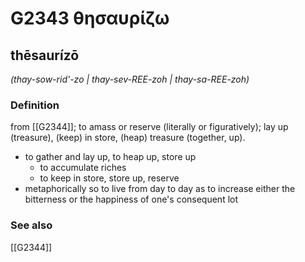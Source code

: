 # G2343 θησαυρίζω

## thēsaurízō

_(thay-sow-rid'-zo | thay-sev-REE-zoh | thay-sa-REE-zoh)_

### Definition

from [[G2344]]; to amass or reserve (literally or figuratively); lay up (treasure), (keep) in store, (heap) treasure (together, up).

- to gather and lay up, to heap up, store up
  - to accumulate riches
  - to keep in store, store up, reserve
- metaphorically so to live from day to day as to increase either the bitterness or the happiness of one's consequent lot

### See also

[[G2344]]

